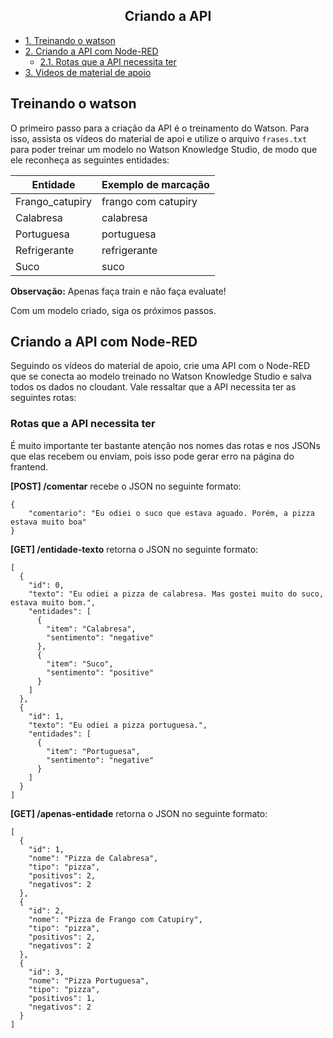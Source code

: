 <h2 align="center">
  Criando a API
</h2>

- [1. Treinando o watson](#treinando-o-watson)
- [2. Criando a API com Node-RED](#criando-a-api-com-node-red)
  - [2.1. Rotas que a API necessita ter](#rotas-que-a-api-necessita-ter)
- [3. Videos de material de apoio](#videos-de-material-de-apoio)

## Treinando o watson

O primeiro passo para a criação da API é o treinamento do Watson. Para isso, assista os vídeos do material de apoi e utilize o arquivo `frases.txt` para poder treinar um modelo no Watson Knowledge Studio, de modo que ele reconheça as seguintes entidades:

<div align="center">

| Entidade        | Exemplo de marcação |
| --------------- | ------------------- |
| Frango_catupiry | frango com catupiry |
| Calabresa       | calabresa           |
| Portuguesa      | portuguesa          |
| Refrigerante    | refrigerante        |
| Suco            | suco                |

</div>

**Observação:** Apenas faça train e não faça evaluate!

Com um modelo criado, siga os próximos passos.

## Criando a API com Node-RED

Seguindo os vídeos do material de apoio, crie uma API com o Node-RED que se conecta ao modelo treinado no Watson Knowledge Studio e salva todos os dados no cloudant. Vale ressaltar que a API necessita ter as seguintes rotas:

### Rotas que a API necessita ter

É muito importante ter bastante atenção nos nomes das rotas e nos JSONs que elas recebem ou enviam, pois isso pode gerar erro na página do frantend.

**[POST] /comentar** recebe o JSON no seguinte formato:

```
{
	"comentario": "Eu odiei o suco que estava aguado. Porém, a pizza estava muito boa"
}
```

**[GET] /entidade-texto** retorna o JSON no seguinte formato:

```
[
  {
    "id": 0,
    "texto": "Eu odiei a pizza de calabresa. Mas gostei muito do suco, estava muito bom.",
    "entidades": [
      {
        "item": "Calabresa",
        "sentimento": "negative"
      },
      {
        "item": "Suco",
        "sentimento": "positive"
      }
    ]
  },
  {
    "id": 1,
    "texto": "Eu odiei a pizza portuguesa.",
    "entidades": [
      {
        "item": "Portuguesa",
        "sentimento": "negative"
      }
    ]
  }
]
```

**[GET] /apenas-entidade** retorna o JSON no seguinte formato:

```
[
  {
    "id": 1,
    "nome": "Pizza de Calabresa",
    "tipo": "pizza",
    "positivos": 2,
    "negativos": 2
  },
  {
    "id": 2,
    "nome": "Pizza de Frango com Catupiry",
    "tipo": "pizza",
    "positivos": 2,
    "negativos": 2
  },
  {
    "id": 3,
    "nome": "Pizza Portuguesa",
    "tipo": "pizza",
    "positivos": 1,
    "negativos": 2
  }
]
```
